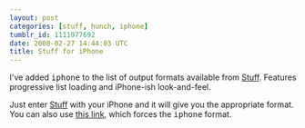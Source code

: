 ```yaml
---
layout: post
categories: [stuff, hunch, iphone]
tumblr_id: 1111977692  
date: 2008-02-27 14:44:03 UTC
title: Stuff for iPhone
---
```


<a href="http://hunch.se/stuff/"><img src='/attachments/2008/02/dsc01357-s.jpg' alt='' align="right" class="right" /></a>I've added <tt>iphone</tt> to the list of output formats available from <a href="http://hunch.se/stuff/">Stuff</a>. Features progressive list loading and iPhone-ish look-and-feel.

Just enter <a href="http://hunch.se/stuff/">Stuff</a> with your iPhone and it will give you the appropriate format. You can also use <a href="http://hunch.se/stuff/?format=iphone">this link</a>, which forces the <tt>iphone</tt> format.
